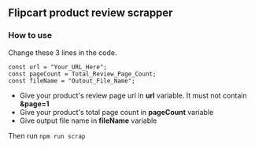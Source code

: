 ## Flipcart product review scrapper

### How to use

Change these 3 lines in the code.

```
const url = "Your_URL_Here";
const pageCount = Total_Review_Page_Count;
const fileName = "Outout_File_Name";
```

- Give your product's review page url in **url** variable. It must not contain **&page=1**
- Give your product's total page count in **pageCount** variable
- Give output file name in **fileName** variable

Then run `npm run scrap`
